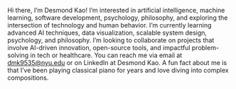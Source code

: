 Hi there, I’m Desmond Kao! I’m interested in artificial intelligence, machine learning, software development, psychology, philosophy, and exploring the intersection of technology and human behavior. I’m currently learning advanced AI techniques, data visualization, scalable system design, psychology, and philosophy. I’m looking to collaborate on projects that involve AI-driven innovation, open-source tools, and impactful problem-solving in tech or healthcare. You can reach me via email at dmk9535@nyu.edu or on LinkedIn at Desmond Kao. A fun fact about me is that I’ve been playing classical piano for years and love diving into complex compositions.

<!---
desmondkao/desmondkao is a ✨ special ✨ repository because its `README.md` (this file) appears on your GitHub profile.
You can click the Preview link to take a look at your changes.
--->
